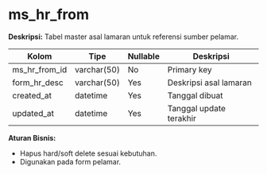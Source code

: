 # ms_hr_from

**Deskripsi:**
Tabel master asal lamaran untuk referensi sumber pelamar.

| Kolom         | Tipe         | Nullable | Deskripsi                |
|---------------|--------------|----------|--------------------------|
| ms_hr_from_id | varchar(50)  | No       | Primary key              |
| form_hr_desc  | varchar(50)  | Yes      | Deskripsi asal lamaran   |
| created_at    | datetime     | Yes      | Tanggal dibuat           |
| updated_at    | datetime     | Yes      | Tanggal update terakhir  |

**Aturan Bisnis:**
- Hapus hard/soft delete sesuai kebutuhan.
- Digunakan pada form pelamar.
